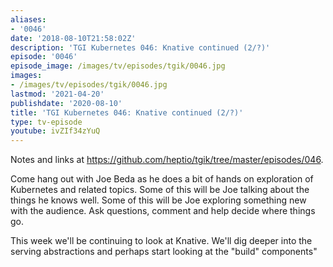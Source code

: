 ```yaml
---
aliases:
- '0046'
date: '2018-08-10T21:58:02Z'
description: 'TGI Kubernetes 046: Knative continued (2/?)'
episode: '0046'
episode_image: /images/tv/episodes/tgik/0046.jpg
images:
- /images/tv/episodes/tgik/0046.jpg
lastmod: '2021-04-20'
publishdate: '2020-08-10'
title: 'TGI Kubernetes 046: Knative continued (2/?)'
type: tv-episode
youtube: ivZIf34zYuQ
---
```


Notes and links at https://github.com/heptio/tgik/tree/master/episodes/046.

Come hang out with Joe Beda as he does a bit of hands on exploration of Kubernetes and related topics. Some of this will be Joe talking about the things he knows well. Some of this will be Joe exploring something new with the audience. Ask questions, comment and help decide where things go.

This week we&#39;ll be continuing to look at Knative. We&#39;ll dig deeper into the serving abstractions and perhaps start looking at the &#34;build&#34; components&#34;